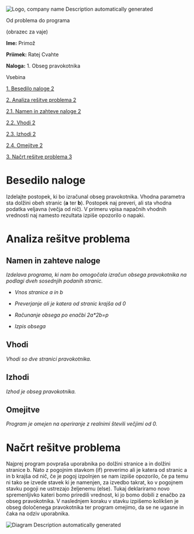 ![Logo, company name Description automatically
generated](media/9df5055488fae6703a7a88740516d4ee.png)

Od problema do programa

(obrazec za vaje)

**Ime:** Primož

**Priimek:** Ratej Cvahte

**Naloga:** 1. Obseg pravokotnika

Vsebina

[1. Besedilo naloge 2](#besedilo-naloge)

[2. Analiza rešitve problema 2](#_Toc80875947)

[2.1. Namen in zahteve naloge 2](#_Toc80875948)

[2.2. Vhodi 2](#_Toc80875949)

[2.3. Izhodi 2](#izhodi)

[2.4. Omejitve 2](#omejitve)

[3. Načrt rešitve problema 3](#_Toc80875952)

# Besedilo naloge

Izdelajte postopek, ki bo izračunal obseg pravokotnika. Vhodna parametra sta
dolžini obeh stranic (**a** ter **b**). Postopek naj preveri, ali sta vhodna
podatka veljavna (večja od nič). V primeru vpisa napačnih vhodnih vrednosti naj
namesto rezultata izpiše opozorilo o napaki.

# Analiza rešitve problema

## Namen in zahteve naloge

*Izdelava programa, ki nam bo omogočala izračun obsega pravokotnika na podlagi
dveh sosednjih podanih stranic.*

-   *Vnos stranice a in b*

-   *Preverjanje ali je katera od stranic krajša od 0*

-   *Računanje obsega po enačbi 2a\*2b=p*

-   *Izpis obsega*

## Vhodi

*Vhodi so dve stranici pravokotnika.*

## Izhodi

*Izhod je obseg pravokotnika.*

## Omejitve

*Program je omejen na operiranje z realnimi števili večjimi od 0.*

# Načrt rešitve problema

Najprej program povpraša uporabnika po dolžini stranice a in dolžini stranice b.
Nato z pogojnim stavkom (if) preverimo ali je katera od stranic a in b krajša od
nič, če je pogoj izpolnjen se nam izpiše opozorilo, če pa temu ni tako se izvede
stavek ki je namenjen, za izvedbo takrat, ko v pogojnem stavku pogoji ne
ustrezajo željenemu (else). Tukaj deklariramo novo spremenljivko kateri bomo
priredili vrednost, ki jo bomo dobili z enačbo za obseg pravokotnika. V
naslednjem koraku v stavku izpišemo kolikšen je obseg določenega pravokotnika
ter program omejimo, da se ne ugasne in čaka na odziv uporabnika.

![Diagram Description automatically
generated](media/f45a79978809bde282ba7817dce796d0.jpeg)
